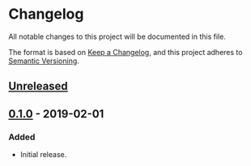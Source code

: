 # Changelog
All notable changes to this project will be documented in this file.

The format is based on [Keep a Changelog](https://keepachangelog.com/en/1.0.0/),
and this project adheres to [Semantic Versioning](https://semver.org/spec/v2.0.0.html).

## [Unreleased]

## [0.1.0] - 2019-02-01
### Added
- Initial release.

[Unreleased]: https://github.com/Xyaneon/Xyaneon.ComputerScience.GraphTheory/compare/v0.1.0...HEAD
[0.1.0]: https://github.com/Xyaneon/Xyaneon.Games.Cards/compare/c6d59cf66aa7b320596e754b673f370e88472474...v0.1.0